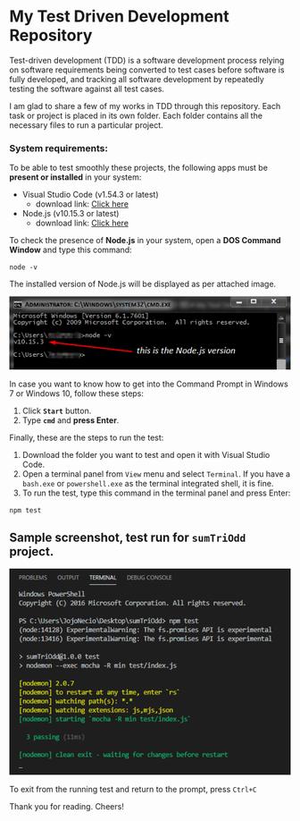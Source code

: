 # My Test Driven Development Repository

Test-driven development (TDD) is a software development process relying on software requirements being converted to test cases before software is fully developed, and tracking all software development by repeatedly testing the software against all test cases.

I am glad to share a few of my works in TDD through this repository. Each task or project is placed in its own folder.  Each folder contains all the necessary files to run a particular project.

### **System requirements:**
To be able to test smoothly these projects, the following apps must be **present or installed** in your system:
* Visual Studio Code (v1.54.3 or latest)
    * download link: [Click here](https://code.visualstudio.com/download)
* Node.js (v10.15.3 or latest)
    * download link: [Click here](https://nodejs.org/en/download/)

To check the presence of **Node.js** in your system, open a **DOS Command Window** and type this command:
```
node -v
```
The installed version of Node.js will be displayed as per attached image.

![sample DOS command window](assets/images/nodejs-version.png "Sample DOS command window.")

In case you want to know how to get into the Command Prompt in Windows 7 or Windows 10, follow these steps:
1. Click **`Start`** button.
2. Type **`cmd`** and **press Enter**.

Finally, these are the steps to run the test:
1. Download the folder you want to test and open it with Visual Studio Code.
2. Open a terminal panel from `View` menu and select `Terminal`. If you have a `bash.exe` or `powershell.exe` as the terminal integrated shell, it is fine.
3. To run the test, type this command in the terminal panel and press Enter: 
```
npm test
```

## Sample screenshot, test run for `sumTriOdd` project.

![running sumTriOdd](assets/images/sumTriOdd.png "Running sumTriOdd project test.")

To exit from the running test and return to the prompt, press `Ctrl+C` 

Thank you for reading. Cheers!